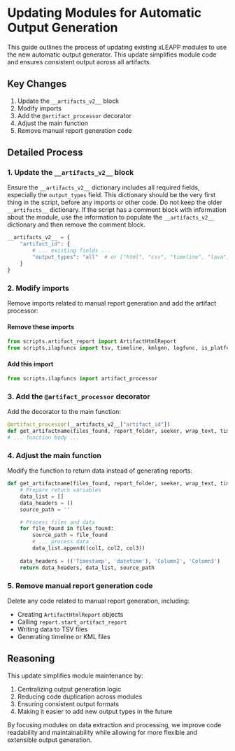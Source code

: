 # Updating Modules for Automatic Output Generation

This guide outlines the process of updating existing xLEAPP modules to use the new automatic output generator. This update simplifies module code and ensures consistent output across all artifacts.

## Key Changes

1. Update the `__artifacts_v2__` block
2. Modify imports
3. Add the `@artifact_processor` decorator
4. Adjust the main function
5. Remove manual report generation code

## Detailed Process

### 1. Update the `__artifacts_v2__` block

Ensure the `__artifacts_v2__` dictionary includes all required fields, especially the `output_types` field. This dictionary should be the very first thing in the script, before any imports or other code. Do not keep the older `__artifacts__` dictionary. If the script has a comment block with information about the module, use the information to populate the `__artifacts_v2__` dictionary and then remove the comment block.

```python
__artifacts_v2__ = {
    "artifact_id": {
        # ... existing fields ...
        "output_types": "all"  # or ["html", "csv", "timeline", "lava"]
    }   
}
```

### 2. Modify imports

Remove imports related to manual report generation and add the artifact processor:
#### Remove these imports
```python
from scripts.artifact_report import ArtifactHtmlReport
from scripts.ilapfuncs import tsv, timeline, kmlgen, logfunc, is_platform_windows
```
#### Add this import
```python
from scripts.ilapfuncs import artifact_processor
```
### 3. Add the `@artifact_processor` decorator

Add the decorator to the main function:
```python
@artifact_processor(__artifacts_v2__["artifact_id"])
def get_artifactname(files_found, report_folder, seeker, wrap_text, timezone_offset):
# ... function body ...
```
### 4. Adjust the main function

Modify the function to return data instead of generating reports:
```python
def get_artifactname(files_found, report_folder, seeker, wrap_text, timezone_offset):
    # Prepare return variables
    data_list = []
    data_headers = ()
    source_path = ''

    # Process files and data
    for file_found in files_found:
        source_path = file_found
        # ... process data ...
        data_list.append((col1, col2, col3))
        
    data_headers = (('Timestamp', 'datetime'), 'Column2', 'Column3')
    return data_headers, data_list, source_path
```


### 5. Remove manual report generation code

Delete any code related to manual report generation, including:

- Creating `ArtifactHtmlReport` objects
- Calling `report.start_artifact_report`
- Writing data to TSV files
- Generating timeline or KML files

## Reasoning

This update simplifies module maintenance by:

1. Centralizing output generation logic
2. Reducing code duplication across modules
3. Ensuring consistent output formats
4. Making it easier to add new output types in the future

By focusing modules on data extraction and processing, we improve code readability and maintainability while allowing for more flexible and extensible output generation.